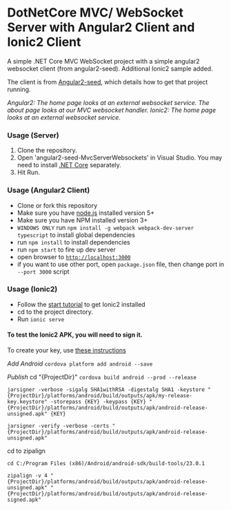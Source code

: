 # DotNetCore MVC/ WebSocket Server with Angular2 Client and Ionic2 Client

A simple .NET Core MVC WebSocket project with a simple angular2 websocket client (from angular2-seed). Additional Ionic2 sample added. 

The client is from [Angular2-seed](https://github.com/angular/angular2-seed), which details how to get that project running. 

*Angular2: The home page looks at an external websocket service. The about page looks at our MVC websocket handler.*
*Ionic2: The home page looks at an external websocket service.*

### Usage (Server)

1. Clone the repository.
2. Open 'angular2-seed-MvcServerWebsockets' in Visual Studio. You may need to install [.NET Core](https://www.microsoft.com/net/core#windows) separately.
3. Hit Run.


### Usage (Angular2 Client)
- Clone or fork this repository
- Make sure you have [node.js](https://nodejs.org/) installed version 5+
- Make sure you have NPM installed version 3+
- `WINDOWS ONLY` run `npm install -g webpack webpack-dev-server typescript` to install global dependencies
- run `npm install` to install dependencies
- run `npm start` to fire up dev server
- open browser to [`http://localhost:3000`](http://localhost:3000)
- if you want to use other port, open `package.json` file, then change port in `--port 3000` script



### Usage (Ionic2)

- Follow the [start tutorial](http://ionicframework.com/docs/v2/intro/installation/) to get Ionic2 installed 
- cd to the project directory.
- Run `ionic serve`


#### To test the Ionic2 APK, you will need to sign it.

To create your key, use [these instructions](http://stackoverflow.com/a/15330139/852806)

*Add Android*
`cordova platform add android --save`

*Publish*
cd "{ProjectDir}"
`cordova build android --prod --release`

`jarsigner -verbose -sigalg SHA1withRSA -digestalg SHA1 -keystore "{ProjectDir}/platforms/android/build/outputs/apk/my-release-key.keystore" -storepass {KEY} -keypass {KEY} "{ProjectDir}/platforms/android/build/outputs/apk/android-release-unsigned.apk" {KEY}`

`jarsigner -verify -verbose -certs "{ProjectDir}/platforms/android/build/outputs/apk/android-release-unsigned.apk"`

cd to zipalign

`cd C:/Program Files (x86)/Android/android-sdk/build-tools/23.0.1`

`zipalign -v 4 "{ProjectDir}/platforms/android/build/outputs/apk/android-release-unsigned.apk" "{ProjectDir}/platforms/android/build/outputs/apk/android-release-signed.apk"`

